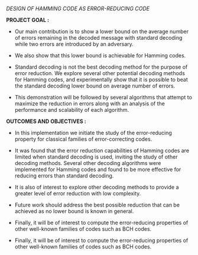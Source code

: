 *DESIGN OF HAMMING CODE AS ERROR-REDUCING  CODE*

**PROJECT GOAL :**

*  Our main contribution is to show a lower bound on the average number of errors remaining in the decoded message with standard decoding  while two errors are introduced by an adversary.

*  We also show that this lower bound is achievable for Hamming codes.

*  Standard decoding is not the best decoding method for the purpose of error reduction. We explore several other potential decoding methods for Hamming codes, and experimentally show that it is possible to beat the standard decoding lower bound on average number of errors. 

*  This demonstration will be followed by several algorithms that attempt to maximize the reduction in errors along with an analysis of the performance and scalability of each algorithm.


**OUTCOMES AND OBJECTIVES :**

* In this implementation we initiate the study of the error-reducing property for classical families of error-correcting codes. 

* It was found that the error reduction capabilities of Hamming codes are limited when standard decoding is used, inviting the study of other decoding methods. Several other decoding algorithms were implemented for Hamming codes and found to be more effective for reducing errors than standard decoding. 

* It is also of interest to explore other decoding methods to provide a greater level of error reduction with low complexity.

* Future work should address the best possible reduction that can be achieved as no lower bound is known in general. 

* Finally, it will be of interest to compute the error-reducing properties of other well-known families of codes such as BCH codes. 

* Finally, it will be of interest to compute the error-reducing properties of other well-known families of codes such as BCH codes. 



